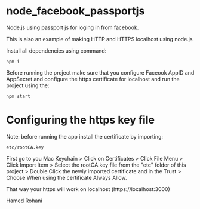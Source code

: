 # node_facebook_passportjs
Node.js using passport js for loging in from facebook.

This is also an example of making HTTP and HTTPS localhost using node.js

Install all dependencies using command:
```
npm i
```

Before running the project make sure that you configure Faceook AppID and AppSecret and configure the https certificate for localhost and run the project using the:
```
npm start
```

# Configuring the https key file

Note: before running the app install the certificate by importing:
```
etc/rootCA.key
```
First go to you Mac Keychain > Click on Certificates > Click File Menu > Click Import Item > Select the rootCA.key file from the "etc" folder of this project > Double Click the newly imported certificate and in the Trust > Choose When using the certificate Always Allow.

That way your https will work on localhost (https://localhost:3000)

Hamed Rohani